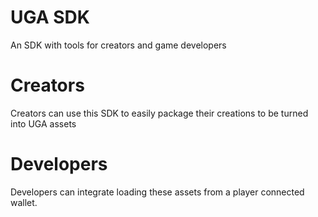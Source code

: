 # UGA SDK
An SDK with tools for creators and game developers

# Creators
Creators can use this SDK to easily package their creations to be turned into UGA assets 

# Developers
Developers can integrate loading these assets from a player connected wallet.